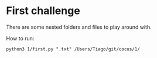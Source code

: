# First challenge

There are some nested folders and files to play around with.


How to run:
```
python3 1/first.py ".txt" /Users/Tiago/git/cocus/1/
```